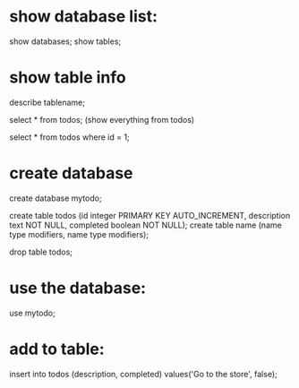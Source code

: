 # show database list:
show databases;
show tables;

# show table info
describe tablename;

select * from todos;
(show everything from todos)

select * from todos where id = 1;

# create database
create database mytodo;

create table todos (id integer PRIMARY KEY AUTO_INCREMENT, description text NOT NULL, completed boolean NOT NULL);
create table name (name type modifiers, name type modifiers);

drop table todos;

# use the database:
use mytodo;

# add to table:
insert into todos (description, completed) values('Go to the store', false);